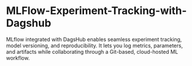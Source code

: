 # MLFlow-Experiment-Tracking-with-Dagshub
MLflow integrated with DagsHub enables seamless experiment tracking, model versioning, and reproducibility. It lets you log metrics, parameters, and artifacts while collaborating through a Git-based, cloud-hosted ML workflow.
